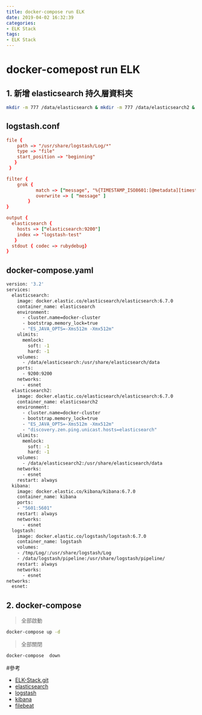 ```yaml
---
title: docker-compose run ELK
date: 2019-04-02 16:32:39
categories:
- ELK Stack
tags:
- ELK Stack
---
```


# docker-comepost run ELK

## 1. 新增 elasticsearch 持久層資料夾

```bash
mkdir -m 777 /data/elasticsearch & mkdir -m 777 /data/elasticsearch2 & cp -r logstash /data/logstash
```

## logstash.conf

```conf
file {
    path => "/usr/share/logstash/Log/*"
    type => "file"
    start_position => "beginning"
   }
 }

filter {
    grok {
           match => ["message", "%{TIMESTAMP_ISO8601:[@metadata][timestamp]} %{NUMBER:threadid} %{LOGLEVEL:loglevel} %{NOTSPACE:logger} %{GREEDYDATA:message}"]
           overwrite => [ "message" ]
        }
}

output {
  elasticsearch {
    hosts => ["elasticsearch:9200"]
    index => "logstash-test"  
   }
  stdout { codec => rubydebug}
}
```

## docker-compose.yaml

```bash
version: '3.2'
services:
  elasticsearch:
    image: docker.elastic.co/elasticsearch/elasticsearch:6.7.0
    container_name: elasticsearch
    environment:
      - cluster.name=docker-cluster
      - bootstrap.memory_lock=true
      - "ES_JAVA_OPTS=-Xms512m -Xmx512m"
    ulimits:
      memlock:
        soft: -1
        hard: -1
    volumes:
      - /data/elasticsearch:/usr/share/elasticsearch/data
    ports:
      - 9200:9200
    networks:
      - esnet
  elasticsearch2:
    image: docker.elastic.co/elasticsearch/elasticsearch:6.7.0
    container_name: elasticsearch2
    environment:
      - cluster.name=docker-cluster
      - bootstrap.memory_lock=true
      - "ES_JAVA_OPTS=-Xms512m -Xmx512m"
      - "discovery.zen.ping.unicast.hosts=elasticsearch"
    ulimits:
      memlock:
        soft: -1
        hard: -1
    volumes:
      - /data/elasticsearch2:/usr/share/elasticsearch/data
    networks:
      - esnet
    restart: always
  kibana:
    image: docker.elastic.co/kibana/kibana:6.7.0
    container_name: kibana
    ports:
    - "5601:5601"
    restart: always
    networks:
      - esnet
  logstash:
    image: docker.elastic.co/logstash/logstash:6.7.0
    container_name: logstash
    volumes:
    - /tmp/Log/:/usr/share/logstash/Log
    - /data/logstash/pipeline:/usr/share/logstash/pipeline/
    restart: always
    networks:
      - esnet
networks:
  esnet:

```

## 2. docker-compose

> 全部啟動
> 
```bash
docker-compose up -d
```

> 全部關閉

```bash
docker-compose  down
```


#參考

* [ELK-Stack.git](https://github.com/ste5022424/ELK-Stack.git)
* [elasticsearch](https://www.elastic.co/guide/en/elasticsearch/reference/current/docker.html)
* [logstash](https://www.elastic.co/guide/en/logstash/current/docker.html)
* [kibana](https://www.elastic.co/guide/en/kibana/current/docker.html)
* [filebeat](https://www.elastic.co/guide/en/beats/filebeat/current/running-on-docker.html)